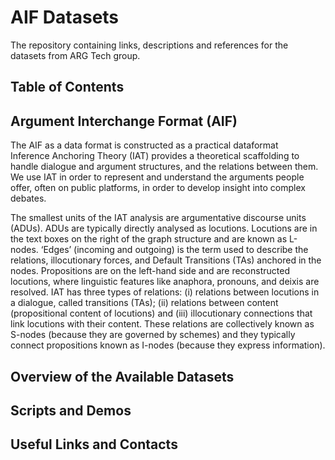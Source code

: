 # AIF Datasets
The repository containing links, descriptions and references for the datasets from ARG Tech group.

## Table of Contents  

##  Argument Interchange Format (AIF)

The AIF as a data format is constructed as a practical dataformat  
Inference Anchoring Theory (IAT) provides a theoretical scaffolding to handle dialogue and argument structures, and the relations between them. We use IAT in order to represent and understand the arguments people offer, often on public platforms, in order to develop insight into complex debates.




The smallest units of the IAT analysis are argumentative discourse units (ADUs). ADUs are typically directly analysed as locutions. Locutions are in the text boxes on the right of the graph structure and are known as L-nodes. ‘Edges’ (incoming and outgoing) is the term used to describe the relations, illocutionary forces, and Default Transitions (TAs) anchored in the nodes. Propositions are on the left-hand side and are reconstructed locutions, where linguistic features like anaphora, pronouns, and deixis are resolved.
IAT has three types of relations: (i) relations between locutions in a dialogue, called transitions (TAs); (ii) relations between content (propositional content of locutions) and (iii) illocutionary connections that link locutions with their content. These relations are collectively known as S-nodes (because they are governed by schemes) and they typically connect propositions known as I-nodes (because they express information).



## Overview of the Available Datasets

## Scripts and Demos

## Useful Links and Contacts
